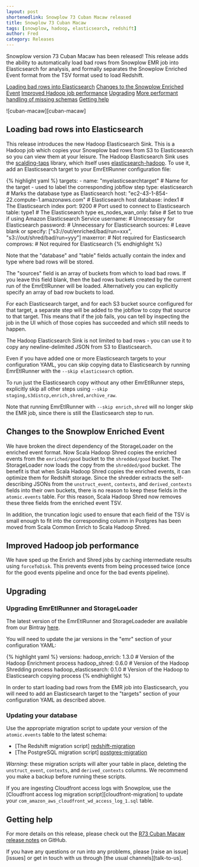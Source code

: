 ```yaml
---
layout: post
shortenedlink: Snowplow 73 Cuban Macaw released
title: Snowplow 73 Cuban Macaw
tags: [snowplow, hadoop, elasticsearch, redshift]
author: Fred
category: Releases
---
```


Snowplow version 73 Cuban Macaw has been released! This release adds the ability to automatically load bad rows from Snowplow EMR job into Elasticsearch for analysis, and formally separates the Snowplow Enriched Event format from the TSV format used to load Redshift.

[Loading bad rows into Elasticsearch](/blog/2015/10/xx/snowplow-r73-cuban-macaw-released#elasticsearch)
[Changes to the Snowplow Enriched Event](/blog/2015/10/xx/snowplow-r73-cuban-macaw-released#enrichedEvent)
[Improved Hadoop job performance](/blog/2015/10/xx/snowplow-r73-cuban-macaw-released#forceToDisk)
[Upgrading](/blog/2015/10/xx/snowplow-r73-cuban-macaw-released#upgrading)
[More performant handling of missing schemas](/blog/2015/10/xx/snowplow-r73-cuban-macaw-released#missing-schemas)
[Getting help](/blog/2015/10/xx/snowplow-r73-cuban-macaw-released#help)

![cuban-macaw][cuban-macaw]

<!--more-->

<h2 id="elasticsearch">Loading bad rows into Elasticsearch</h2>

This release introduces the new Hadoop Elasticsearch Sink. This is a Hadoop job which copies your Snowplow bad rows from S3 to Elasticsearch so you can view them at your leisure. The Hadoop Elasticsearch Sink uses the [scalding-taps][scalding-taps] library, which itself uses [elasticsearch-hadoop][elasticsearch-hadoop]. To use it, add an Elasticsearch target to your EmrEtlRunner configuration file:

{% highlight yaml %}
  targets:
    - name: "myelasticsearchtarget" # Name for the target - used to label the corresponding jobflow step
      type: elasticsearch # Marks the database type as Elasticsearch
      host: "ec2-43-1-854-22.compute-1.amazonaws.com" # Elasticsearch host
      database: index1 # The Elasticsearch index
      port: 9200 # Port used to connect to Elasticsearch
      table: type1 # The Elasticsearch type
      es_nodes_wan_only: false # Set to true if using Amazon Elasticsearch Service
      username: # Unnecessary for Elasticsearch
      password: # Unnecessary for Elasticsearch
      sources: # Leave blank or specify: ["s3://out/enriched/bad/run=xxx", "s3://out/shred/bad/run=yyy"]
      maxerror:  # Not required for Elasticsearch
      comprows: # Not required for Elasticsearch
{% endhighlight %}

Note that the "database" and "table" fields actually contain the index and type where bad rows will be stored.

The "sources" field is an array of buckets from which to load bad rows. If you leave this field blank, then the bad rows buckets created by the current run of the EmrEtlRunner will be loaded. Alternatively you can explicitly specify an array of bad row buckets to load.

For each Elasticsearch target, and for each S3 bucket source configured for that target, a separate step will be added to the jobflow to copy that source to that target. This means that if the job fails, you can tell by inspecting the job in the UI which of those copies has succeeded and which still needs to happen.

The Hadoop Elasticsearch Sink is not limited to bad rows - you can use it to copy any newline-delimited JSON from S3 to Elasticsearch.

Even if you have added one or more Elasticsearch targets to your configuration YAML, you can skip copying data to Elasticsearch by running EmrEtlRunner with the `--skip elasticsearch` option.

To run just the Elasticsearch copy without any other EmrEtlRunner steps, explicitly skip all other steps using  `--skip staging,s3distcp,enrich,shred,archive_raw`.

Note that running EmrEtlRunner with `--skip enrich,shred` will no longer skip the EMR job, since there is still the Elasticsearch step to run.

<h2 id="enrichedEvent">Changes to the Snowplow Enriched Event</h2>

We have broken the direct dependency of the StorageLoader on the enriched event format. Now Scala Hadoop Shred copies the enriched events from the `enriched/good` bucket to the `shredded/good` bucket. The StorageLoader now loads the copy from the `shredded/good` bucket. The benefit is that when Scala Hadoop Shred copies the enriched events, it can optimize them for Redshift storage. Since the shredder extracts the self-describing JSONs from the `unstruct_event`, `contexts`, and `derived_contexts` fields into their own buckets, there is no reason to keep these fields in the `atomic.events` table. For this reason, Scala Hadoop Shred now removes these three fields from the enriched event TSV.

In addition, the truncation logic used to ensure that each field of the TSV is small enough to fit into the corresponding column in Postgres has been moved from Scala Common Enrich to Scala Hadoop Shred.

<h2 id="forceToDisk">Improved Hadoop job performance</h2>

We have sped up the Enrich and Shred jobs by caching intermediate results using `forceToDisk`. This prevents events from being processed twice (once for the good events pipeline and once for the bad events pipeline).

<h2 id="upgrading">Upgrading</h2>

<h3>Upgrading EmrEtlRunner and StorageLoader</h3>

The latest version of the EmrEtlRunner and StorageLoadeder are available from our Bintray [here][app-dl].

You will need to update the jar versions in the "emr" section of your configuration YAML:

{% highlight yaml %}
  versions:
    hadoop_enrich: 1.3.0 # Version of the Hadoop Enrichment process
    hadoop_shred: 0.6.0 # Version of the Hadoop Shredding process
    hadoop_elasticsearch: 0.1.0 # Version of the Hadoop to Elasticsearch copying process
{% endhighlight %}

In order to start loading bad rows from the EMR job into Elasticsearch, you will need to add an Elasticsearch target to the "targets" section of your configuration YAML as described above.

<h3>Updating your database</h3>

Use the appropriate migration script to update your version of the `atomic.events` table to the latest schema:

* [The Redshift migration script] [redshift-migration]
* [The PostgreSQL migration script] [postgres-migration]

*Warning*: these migration scripts will alter your table in place, deleting the `unstruct_event`, `contexts`, and `derived_contexts` columns. We recommend you make a backup before running these scripts.

If you are ingesting Cloudfront access logs with Snowplow, use the [Cloudfront access log migration script][cloudfront-migration] to update your `com_amazon_aws_cloudfront_wd_access_log_1.sql` table.

<h2 id="help">Getting help</h2>

For more details on this release, please check out the [R73 Cuban Macaw release notes][r73-release] on GitHub. 

If you have any questions or run into any problems, please [raise an issue][issues] or get in touch with us through [the usual channels][talk-to-us].

[great-spotted-kiwi]: /assets/img/blog/2015/10/great-spotted-kiwi.jpg
[app-dl]: http://dl.bintray.com/snowplow/snowplow-generic/snowplow_emr_r73_cuban_macaw.zip
[redshift-migration]: https://github.com/snowplow/snowplow/blob/master/4-storage/redshift-storage/sql/migrate_0.7.0_to_0.8.0.sql
[postgres-migration]: https://github.com/snowplow/snowplow/blob/master/4-storage/postgres-storage/sql/migrate_0.6.0_to_0.7.0.sql
[scalding-taps]: https://github.com/scalding-io/scalding-taps
[elasticsearch-hadoop]: https://github.com/elastic/elasticsearch-hadoop
[r73-release]: https://github.com/snowplow/snowplow/releases/tag/r73-cuban-macaw

